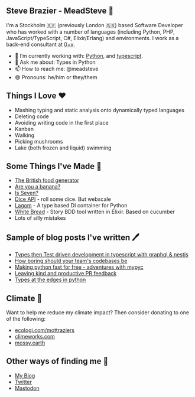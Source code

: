## Steve Brazier - MeadSteve 🥳
I'm a Stockholm 🇸🇪 (previously London 🇬🇧) based Software Developer who has worked with a number of languages (including Python, PHP, JavaScript/TypeScript, C#, Elixir/Erlang) and environments. I work as a back-end consultant at [0+x](https://0x.se/).

- 🔨 I’m currently working with: [Python](https://blog.meadsteve.dev/python), and [typescript](https://blog.meadsteve.dev/typescript).
- 💬 Ask me about: Types in Python
- 📫 How to reach me: @meadsteve
- 😄 Pronouns: he/him or they/them

## Things I Love ❤️
* Mashing typing and static analysis onto dynamically typed languages
* Deleting code
* Avoiding writing code in the first place
* Kanban
* Walking
* Picking mushrooms
* Lake (both frozen and liquid) swimming

## Some Things I've Made 🔧
* [The British food generator](https://british-food-generator.meadsteve.dev/)
* [Are you a banana?](https://banana.meadsteve.dev/)
* [Is Seven?](https://isseven.meadsteve.dev/)
* [Dice API](https://github.com/meadsteve/DiceApi/) - roll some dice. But webscale
* [Lagom](https://github.com/meadsteve/lagom) - A type based DI container for Python
* [White Bread](https://github.com/meadsteve/white-bread) - Story BDD tool written in Elixir. Based on cucumber
* Lots of silly mistakes

## Sample of blog posts I've written 🖊️
 * [Types then Test driven development in typescript with graphql & nestjs](https://blog.meadsteve.dev/programming/2022/10/18/tttdd/)
 * [How boring should your team's codebases be](https://blog.meadsteve.dev/team-work/2022/10/13/how-boring-should-your-teams-codebases-be/)
 * [Making python fast for free - adventures with mypyc](https://blog.meadsteve.dev/programming/2022/09/27/making-python-fast-for-free/)
 * [Leaving kind and productive PR feedback](https://blog.meadsteve.dev/team-work/2021/02/21/leaving-kind-pr-feedback/)
 * [Types at the edges in python](https://blog.meadsteve.dev/programming/2020/02/10/types-at-the-edges-in-python/)

## Climate 🌳
Want to help me reduce my climate impact? Then consider donating to one of the following:

 * [ecologi.com/mottraziers](https://ecologi.com/mottraziers)
 * [climeworks.com](http://climeworks.refr.cc/meadsteve)
 * [mossy.earth](https://mossy.earth/platform/profiles/STE1I4U0RA/)

## Other ways of finding me 👀
 * <a rel="nofollow me" href="https://blog.meadsteve.dev">My Blog</a>
 * <a rel="nofollow me" href="https://twitter.com/meadsteve">Twitter</a>
 * <a rel="nofollow me" href="https://fosstodon.org/@meadsteve">Mastodon</a>

